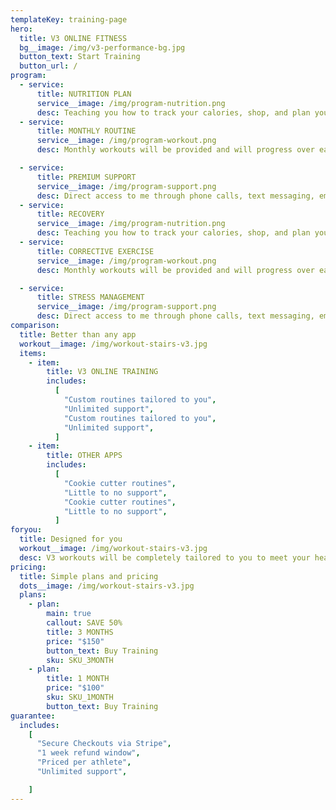 ```yaml
---
templateKey: training-page
hero:
  title: V3 ONLINE FITNESS
  bg__image: /img/v3-performance-bg.jpg
  button_text: Start Training
  button_url: /
program:
  - service:
      title: NUTRITION PLAN
      service__image: /img/program-nutrition.png
      desc: Teaching you how to track your calories, shop, and plan your weeks will be the main mission for our nutrition program. Goals to reach your daily required macronutrients.
  - service:
      title: MONTHLY ROUTINE
      service__image: /img/program-workout.png
      desc: Monthly workouts will be provided and will progress over each month ensuring that you reach your health and fitness goals

  - service:
      title: PREMIUM SUPPORT
      service__image: /img/program-support.png
      desc: Direct access to me through phone calls, text messaging, email and services like FaceTime and Skype.
  - service:
      title: RECOVERY
      service__image: /img/program-nutrition.png
      desc: Teaching you how to track your calories, shop, and plan your weeks will be the main mission for our nutrition program. Goals to reach your daily required macronutrients.
  - service:
      title: CORRECTIVE EXERCISE
      service__image: /img/program-workout.png
      desc: Monthly workouts will be provided and will progress over each month ensuring that you reach your health and fitness goals

  - service:
      title: STRESS MANAGEMENT
      service__image: /img/program-support.png
      desc: Direct access to me through phone calls, text messaging, email and services like FaceTime and Skype.
comparison:
  title: Better than any app
  workout__image: /img/workout-stairs-v3.jpg
  items:
    - item:
        title: V3 ONLINE TRAINING
        includes:
          [
            "Custom routines tailored to you",
            "Unlimited support",
            "Custom routines tailored to you",
            "Unlimited support",
          ]
    - item:
        title: OTHER APPS
        includes:
          [
            "Cookie cutter routines",
            "Little to no support",
            "Cookie cutter routines",
            "Little to no support",
          ]
foryou:
  title: Designed for you
  workout__image: /img/workout-stairs-v3.jpg
  desc: V3 workouts will be completely tailored to you to meet your health and fitness goals. You will be provided with a unique training experience that will help you lead a healthy lifestyle providing you with lifelong results.
pricing:
  title: Simple plans and pricing
  dots__image: /img/workout-stairs-v3.jpg
  plans:
    - plan:
        main: true
        callout: SAVE 50%
        title: 3 MONTHS
        price: "$150"
        button_text: Buy Training
        sku: SKU_3MONTH
    - plan:
        title: 1 MONTH
        price: "$100"
        sku: SKU_1MONTH
        button_text: Buy Training
guarantee:
  includes:
    [
      "Secure Checkouts via Stripe",
      "1 week refund window",
      "Priced per athlete",
      "Unlimited support",

    ]
---
```

